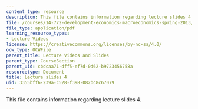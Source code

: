 ```yaml
---
content_type: resource
description: This file contains information regarding lecture slides 4.
file: /courses/14-772-development-economics-macroeconomics-spring-2013/3355bff6239ac528f398082bc8c67079_MIT14_772S13_lecture4.pdf
file_type: application/pdf
learning_resource_types:
- Lecture Videos
license: https://creativecommons.org/licenses/by-nc-sa/4.0/
ocw_type: OCWFile
parent_title: Lecture Videos and Slides
parent_type: CourseSection
parent_uid: cbdcaa71-dff5-ef7d-0d62-b9723456758a
resourcetype: Document
title: Lecture slides 4
uid: 3355bff6-239a-c528-f398-082bc8c67079
---
```

This file contains information regarding lecture slides 4.